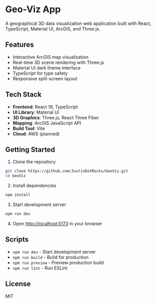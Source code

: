 # Geo-Viz App

A geographical 3D data visualization web application built with React,
TypeScript, Material UI, ArcGIS, and Three.js.

## Features

- Interactive ArcGIS map visualization
- Real-time 3D scene rendering with Three.js
- Material UI dark theme interface
- TypeScript for type safety
- Responsive split-screen layout

## Tech Stack

- **Frontend**: React 19, TypeScript
- **UI Library**: Material UI
- **3D Graphics**: Three.js, React Three Fiber
- **Mapping**: ArcGIS JavaScript API
- **Build Tool**: Vite
- **Cloud**: AWS (planned)

## Getting Started

1. Clone the repository

```bash
git clone https://github.com/JustinDotRocks/GeoViz.git
cd GeoViz
```

2. Install dependencies

```bash
npm install
```

3. Start development server

```bash
npm run dev
```

4. Open [http://localhost:5173](http://localhost:5173) in your browser

## Scripts

- `npm run dev` - Start development server
- `npm run build` - Build for production
- `npm run preview` - Preview production build
- `npm run lint` - Run ESLint

## License

MIT
